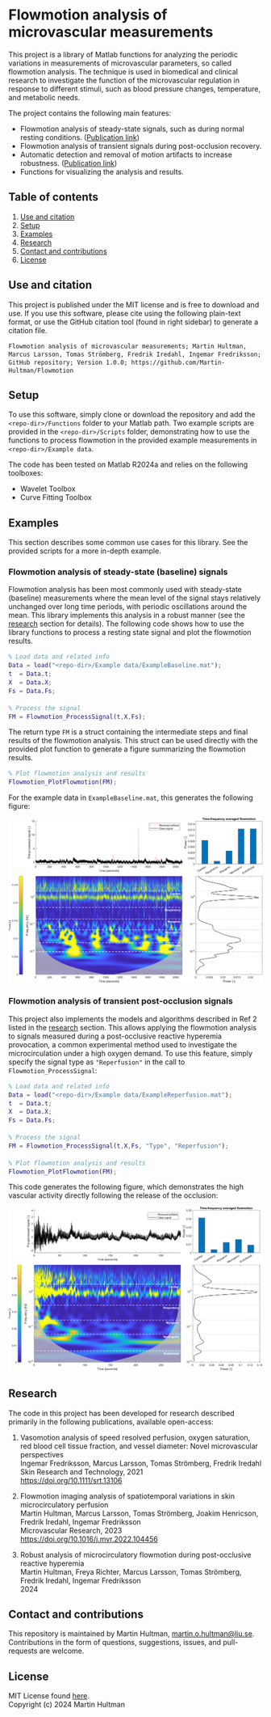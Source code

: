 # Flowmotion analysis of microvascular measurements
This project is a library of Matlab functions for analyzing the periodic variations in measurements of microvascular parameters, so called flowmotion analysis. The technique is used in biomedical and clinical research to investigate the function of the microvascular regulation in response to different stimuli, such as blood pressure changes, temperature, and metabolic needs.

The project contains the following main features:
* Flowmotion analysis of steady-state signals, such as during normal resting conditions. ([Publication link](https://doi.org/10.1111/srt.13106))
* Flowmotion analysis of transient signals during post-occlusion recovery.
* Automatic detection and removal of motion artifacts to increase robustness. ([Publication link](https://doi.org/10.1016/j.mvr.2022.104456))
* Functions for visualizing the analysis and results.

## Table of contents
1. [Use and citation](#use-and-citation)
1. [Setup](#setup)
1. [Examples](#examples)
1. [Research](#research)
1. [Contact and contributions](#contact-and-contributions)
1. [License](#licence)

## Use and citation
This project is published under the MIT license and is free to download and use. If you use this software, please cite using the following plain-text format, or use the GitHub citation tool (found in right sidebar) to generate a citation file.

```
Flowmotion analysis of microvascular measurements; Martin Hultman, Marcus Larsson, Tomas Strömberg, Fredrik Iredahl, Ingemar Fredriksson; GitHub repository; Version 1.0.0; https://github.com/Martin-Hultman/Flowmotion
```

## Setup
To use this software, simply clone or download the repository and add the ```<repo-dir>/Functions``` folder to your Matlab path. Two example scripts are provided in the ```<repo-dir>/Scripts``` folder, demonstrating how to use the functions to process flowmotion in the provided example measurements in ```<repo-dir>/Example data```.

The code has been tested on Matlab R2024a and relies on the following toolboxes:
* Wavelet Toolbox
* Curve Fitting Toolbox

## Examples
This section describes some common use cases for this library. See the provided scripts for a more in-depth example.

### Flowmotion analysis of steady-state (baseline) signals
Flowmotion analysis has been most commonly used with steady-state (baseline) measurements where the mean level of the signal stays relatively unchanged over long time periods, with periodic oscillations around the mean. This library implements this analysis in a robust manner (see the [research](#research) section for details). The following code shows how to use the library functions to process a resting state signal and plot the flowmotion results.

```matlab
% Load data and related info
Data = load("<repo-dir>/Example data/ExampleBaseline.mat");
t  = Data.t;
X  = Data.X;
Fs = Data.Fs;

% Process the signal
FM = Flowmotion_ProcessSignal(t,X,Fs);
```

The return type ```FM``` is a struct containing the intermediate steps and final results of the flowmotion analysis. This struct can be used directly with the provided plot function to generate a figure summarizing the flowmotion results.

```matlab
% Plot flowmotion analysis and results
Flowmotion_PlotFlowmotion(FM);
```

For the example data in ```ExampleBaseline.mat```, this generates the following figure:

![](.Images/ExampleFigureBaseline.png)

### Flowmotion analysis of transient post-occlusion signals
This project also implements the models and algorithms described in Ref 2 listed in the [research](#research) section. This allows applying the flowmotion analysis to signals measured during a post-occlusive reactive hyperemia provocation, a common experimental method used to investigate the microcirculation under a high oxygen demand. To use this feature, simply specify the signal type as ```"Reperfusion"``` in the call to ```Flowmotion_ProcessSignal```:

```matlab
% Load data and related info
Data = load("<repo-dir>/Example data/ExampleReperfusion.mat");
t  = Data.t;
X  = Data.X;
Fs = Data.Fs;

% Process the signal
FM = Flowmotion_ProcessSignal(t,X,Fs, "Type", "Reperfusion");

% Plot flowmotion analysis and results
Flowmotion_PlotFlowmotion(FM);
```

This code generates the following figure, which demonstrates the high vascular activity directly following the release of the occlusion:

![](.Images/ExampleFigureReperfusion.png)

## Research

The code in this project has been developed for research described primarily in the following publications, available open-access:

1. Vasomotion analysis of speed resolved perfusion, oxygen saturation, red blood cell tissue fraction, and vessel diameter: Novel microvascular perspectives\
Ingemar Fredriksson, Marcus Larsson, Tomas Strömberg, Fredrik Iredahl\
Skin Research and Technology, 2021\
https://doi.org/10.1111/srt.13106

1. Flowmotion imaging analysis of spatiotemporal variations in skin microcirculatory perfusion\
Martin Hultman, Marcus Larsson, Tomas Strömberg, Joakim Henricson, Fredrik Iredahl, Ingemar Fredriksson\
Microvascular Research, 2023\
https://doi.org/10.1016/j.mvr.2022.104456

1. Robust analysis of microcirculatory flowmotion during post-occlusive reactive hyperemia\
Martin Hultman, Freya Richter, Marcus Larsson, Tomas Strömberg, Fredrik Iredahl, Ingemar Fredriksson\
2024

## Contact and contributions
This repository is maintained by Martin Hultman, martin.o.hultman@liu.se. Contributions in the form of questions, suggestions, issues, and pull-requests are welcome.

## License
MIT License found [here](LICENSE).\
Copyright (c) 2024 Martin Hultman
